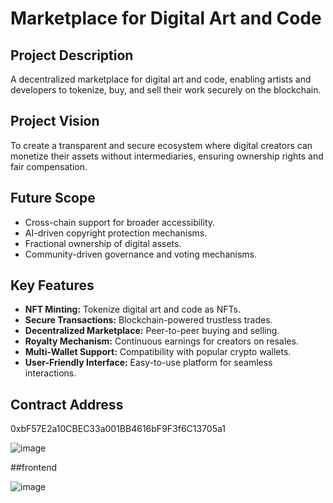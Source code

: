 # Marketplace for Digital Art and Code

## Project Description
A decentralized marketplace for digital art and code, enabling artists and developers to tokenize, buy, and sell their work securely on the blockchain.

## Project Vision
To create a transparent and secure ecosystem where digital creators can monetize their assets without intermediaries, ensuring ownership rights and fair compensation.

## Future Scope
- Cross-chain support for broader accessibility.
- AI-driven copyright protection mechanisms.
- Fractional ownership of digital assets.
- Community-driven governance and voting mechanisms.

## Key Features
- **NFT Minting:** Tokenize digital art and code as NFTs.
- **Secure Transactions:** Blockchain-powered trustless trades.
- **Decentralized Marketplace:** Peer-to-peer buying and selling.
- **Royalty Mechanism:** Continuous earnings for creators on resales.
- **Multi-Wallet Support:** Compatibility with popular crypto wallets.
- **User-Friendly Interface:** Easy-to-use platform for seamless interactions.

## Contract Address
0xbF57E2a10CBEC33a001BB4616bF9F3f6C13705a1

![image](https://github.com/user-attachments/assets/e093a8dd-799d-4e36-ba87-7a14e39652c4)

##frontend

![image](https://github.com/user-attachments/assets/20f82f45-2948-4678-893b-2c21032655f2)


